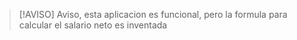 > [!AVISO]
> Aviso, esta aplicacion es funcional, pero la formula para calcular el salario neto es inventada
